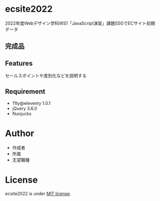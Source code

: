 # ecsite2022
<!-- 初期データは削除します。 -->
 2022年度Webデザイン学科WS1「JavaScript演習」課題SSGでECサイト初期データ
 
## 完成品
 
<!-- 完成後、ここにURLを貼ってください。-->
 
## Features
 
セールスポイントや差別化などを説明する
 
## Requirement

- 11ty@eleventy 1.0.1
- jQuery 3.6.0
- Nunjucks
 
# Author
 
- 作成者
- 所属
- 志望職種
 
# License
 
ecsite2022 is under [MIT license](https://en.wikipedia.org/wiki/MIT_License).

